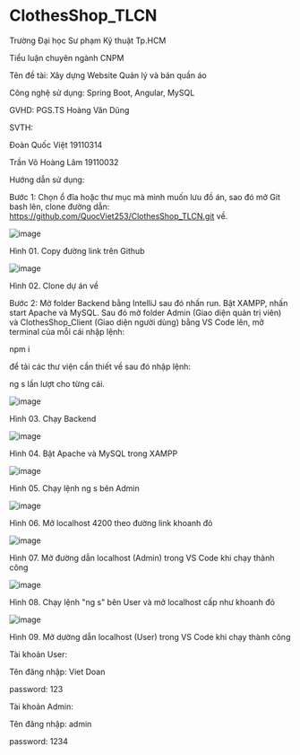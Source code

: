 # ClothesShop_TLCN

Trường Đại học Sư phạm Kỹ thuật Tp.HCM

Tiểu luận chuyên ngành CNPM

Tên đề tài: Xây dựng Website Quản lý và bán quần áo

Công nghệ sử dụng: Spring Boot, Angular, MySQL

GVHD: PGS.TS Hoàng Văn Dũng

SVTH:

Đoàn Quốc Việt       19110314

Trần Võ Hoàng Lâm    19110032

Hướng dẫn sử dụng:

Bước 1: Chọn ổ đĩa hoặc thư mục mà mình muốn lưu đồ án, sao đó mở Git bash lên, clone đường dẫn: https://github.com/QuocViet253/ClothesShop_TLCN.git về.
 
![image](https://user-images.githubusercontent.com/113351997/208158887-f68e707b-5768-4bae-911f-7b1211aa2f69.png)

Hình 01. Copy đường link trên Github

![image](https://user-images.githubusercontent.com/113351997/208158924-74e3157f-d3e9-4a9d-99c3-db23a746edea.png)

Hình 02. Clone dự án về

Bước 2:  Mở folder Backend bằng IntelliJ sau đó nhấn run. Bật XAMPP, nhấn start Apache và MySQL. Sau đó mở folder Admin (Giao diện quản trị viên) và ClothesShop_Client (Giao diện người dùng) bằng VS Code lên, mở terminal của mỗi cái nhập lệnh:

npm i 

để tải các thư viện cần thiết về sau đó nhập lệnh:

ng s lần lượt cho từng cái.

![image](https://user-images.githubusercontent.com/113351997/208159024-f12f6d6c-8d7a-40d0-bc06-597781cb9f63.png)


Hình 03. Chạy Backend

![image](https://user-images.githubusercontent.com/113351997/208159063-0aca98cb-f51c-4ae3-b698-30d08d4fe8d2.png)
 
Hình 04. Bật Apache và MySQL trong XAMPP

![image](https://user-images.githubusercontent.com/113351997/208159108-0a421f99-3fa4-4c25-8e6c-8605d3614efb.png)


Hình 05. Chạy lệnh ng s bên Admin

![image](https://user-images.githubusercontent.com/113351997/208159640-65637200-cd96-429f-8212-1d3931f80375.png)


Hình 06. Mở localhost 4200 theo đường link khoanh đỏ

![image](https://user-images.githubusercontent.com/113351997/208159142-86bae1dc-a823-493b-857e-a33d2c749f5a.png)


Hình 07. Mở đường dẫn localhost (Admin) trong VS Code khi chạy thành công

![image](https://user-images.githubusercontent.com/113351997/208159258-f4486668-0fa7-48b8-a6f4-f10127d1453e.png)


Hình 08. Chạy lệnh "ng s" bên User và mở localhost cấp như khoanh đỏ

![image](https://user-images.githubusercontent.com/113351997/208159283-2575d7f2-5852-4388-9a21-1b9c2a6bfd3d.png)


Hình 09. Mở dường dẫn localhost (User) trong VS Code khi chạy thành công


Tài khoản User:

Tên đăng nhập: Viet Doan

password: 123


Tài khoản Admin:

Tên đăng nhập: admin

password: 1234
